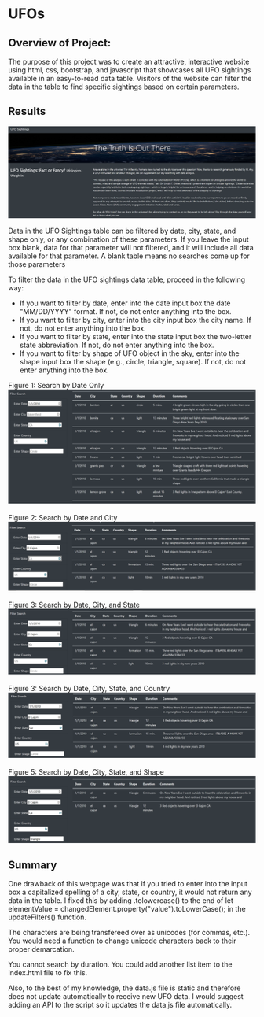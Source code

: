 # UFOs
## Overview of Project: 
The purpose of this project was to create an attractive, interactive website using html, css, bootstrap, and javascript that showcases all UFO sightings available in an easy-to-read data table. Visitors of the website can filter the data in the table to find specific sightings based on certain parameters. 

## Results
![ufo table by Date, city, state, country, and shape](https://github.com/alexdallman1029/UFOs/blob/main/static/images/website-style.png)<br>

Data in the UFO Sightings table can be filtered by date, city, state, and shape only, or any combination of these parameters. If you leave the input box blank, data for that parameter will not filtered, and it will include all data available for that parameter. A blank table means no searches come up for those parameters

To filter the data in the UFO sightings data table, proceed in the following way:
* If you want to filter by date, enter into the date input box the date "MM/DD/YYYY" format. If not, do not enter anything into the box.
* If you want to filter by city, enter into the city input box the city name. If not, do not enter anything into the box.
* If you want to filter by state, enter into the state input box the two-letter state abbreviation. If not, do not enter anything into the box.
* If you want to filter by shape of UFO object in the sky, enter into the shape input box the shape (e.g., circle, triangle, square). If not, do not enter anything into the box. 

Figure 1: Search by Date Only<br>
![ufo table by date only](https://github.com/alexdallman1029/UFOs/blob/main/static/images/date-only.png)<br><br>
Figure 2: Search by Date and City<br>
![ufo table by date and city](https://github.com/alexdallman1029/UFOs/blob/main/static/images/by-date-and-city.png)<br><br>
Figure 3: Search by Date, City, and State<br>
![ufo table by date, city, and state](https://github.com/alexdallman1029/UFOs/blob/main/static/images/state.png)<br><br>
Figure 3: Search by Date, City, State, and Country<br>
![ufo table by date, city, state, and country](https://github.com/alexdallman1029/UFOs/blob/main/static/images/country.png)<br><br>
Figure 5: Search by Date, City, State, and Shape<br>
![ufo table by Date, city, state, country, and shape](https://github.com/alexdallman1029/UFOs/blob/main/static/images/shape.png)<br>

## Summary
One drawback of this webpage was that if you tried to enter into the input box a capitalized spelling of a city, state, or country, it would not return any data in the table. I fixed this by adding .tolowercase() to the end of let elementValue = changedElement.property("value").toLowerCase(); in the updateFilters() function. 

The characters are being transfereed over as unicodes (for commas, etc.). You would need a function to change unicode characters back to their proper demarcation.

You cannot search by duration. You could add another list item to the index.html file to fix this. 

Also, to the best of my knowledge, the data.js file is static and therefore does not update automatically to receive new UFO data. I would suggest adding an API to the script so it updates the data.js file automatically. 


